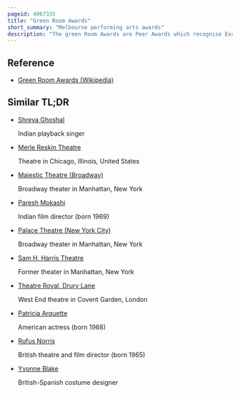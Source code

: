 ```yaml
---
pageid: 4067335
title: "Green Room Awards"
short_summary: "Melbourne performing arts awards"
description: "The green Room Awards are Peer Awards which recognise Excellence in Cabaret, Dance, Theatre Companies, Independent Theatre, Musical Theatre, Contemporary and Experimental Performance and Opera in Melbourne."
---
```


## Reference

- [Green Room Awards (Wikipedia)](https://en.wikipedia.org/?curid=4067335)

## Similar TL;DR

- [Shreya Ghoshal](/tldr/en/shreya-ghoshal)

  Indian playback singer

- [Merle Reskin Theatre](/tldr/en/merle-reskin-theatre)

  Theatre in Chicago, Illinois, United States

- [Majestic Theatre (Broadway)](/tldr/en/majestic-theatre-broadway)

  Broadway theater in Manhattan, New York

- [Paresh Mokashi](/tldr/en/paresh-mokashi)

  Indian film director (born 1969)

- [Palace Theatre (New York City)](/tldr/en/palace-theatre-new-york-city)

  Broadway theater in Manhattan, New York

- [Sam H. Harris Theatre](/tldr/en/sam-h-harris-theatre)

  Former theater in Manhattan, New York

- [Theatre Royal, Drury Lane](/tldr/en/theatre-royal-drury-lane)

  West End theatre in Covent Garden, London

- [Patricia Arquette](/tldr/en/patricia-arquette)

  American actress (born 1968)

- [Rufus Norris](/tldr/en/rufus-norris)

  British theatre and film director (born 1965)

- [Yvonne Blake](/tldr/en/yvonne-blake)

  British-Spanish costume designer
